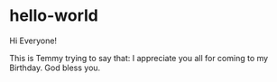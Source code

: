 # hello-world

Hi Everyone!

This is Temmy trying to say that:
I appreciate you all for coming to my Birthday.
God bless you.
